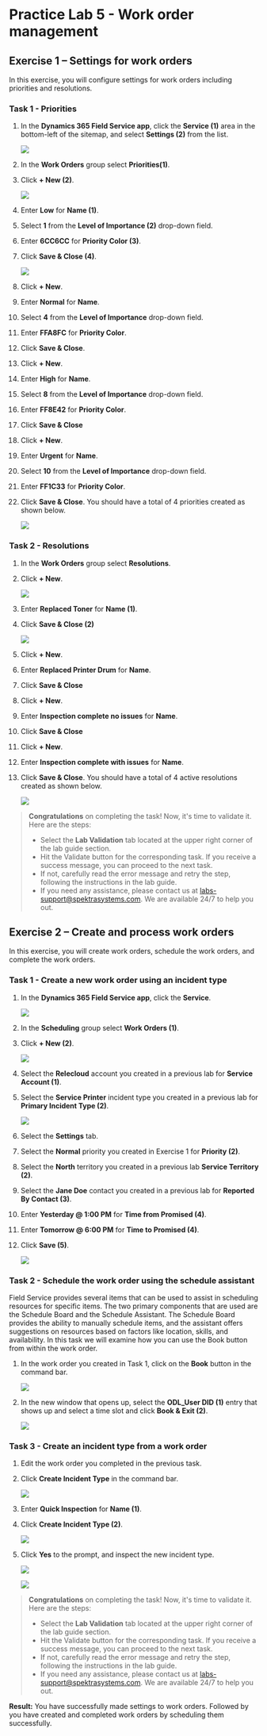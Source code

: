 # Practice Lab 5 - Work order management

## Exercise 1 – Settings for work orders

In this exercise, you will configure settings for work orders including priorities and resolutions.


### Task 1 - Priorities

1. In the **Dynamics 365 Field Service app**, click the **Service (1)** area in the bottom-left of the sitemap, and select **Settings (2)** from the list. 

    ![](../images/select-settings.png)


1. In the **Work Orders** group select **Priorities(1)**.

1. Click **+ New (2)**.

    ![](../images/priorities-01.png)

1. Enter **Low** for **Name (1)**.

1. Select **1** from the **Level of Importance (2)** drop-down field.

1. Enter **6CC6CC** for **Priority Color (3)**.

1. Click **Save & Close (4)**.

    ![](../images/2.png)

1. Click **+ New**.

1. Enter **Normal** for **Name**.

1. Select **4** from the **Level of Importance** drop-down field.

1. Enter **FFA8FC** for **Priority Color**.

1. Click **Save & Close**.

1. Click **+ New**.

1. Enter **High** for **Name**.

1. Select **8** from the **Level of Importance** drop-down field.

1. Enter **FF8E42** for **Priority Color**.

1. Click **Save & Close**

1. Click **+ New**.

1. Enter **Urgent** for **Name**.

1. Select **10** from the **Level of Importance** drop-down field.

1. Enter **FF1C33** for **Priority Color**.

1. Click **Save & Close**. You should have a total of 4 priorities created as shown below.

    ![](../images/3.png)

### Task 2 - Resolutions

1. In the **Work Orders** group select **Resolutions**.

1. Click **+ New**.

    ![](../images/priorities-04.png)

1. Enter **Replaced Toner** for **Name (1)**.

1. Click **Save & Close (2)**

    ![](../images/4.png)

1. Click **+ New**.

1. Enter **Replaced Printer Drum** for **Name**.

1. Click **Save & Close**

1. Click **+ New**.

1. Enter **Inspection complete no issues** for **Name**.

1. Click **Save & Close**

1. Click **+ New**.

1. Enter **Inspection complete with issues** for **Name**.

1. Click **Save & Close**. You should have a total of 4 active resolutions created as shown below.

    ![](../images/5.png)
    
> **Congratulations** on completing the task! Now, it's time to validate it. Here are the steps:
> - Select the **Lab Validation** tab located at the upper right corner of the lab guide section.
> - Hit the Validate button for the corresponding task. If you receive a success message, you can proceed to the next task. 
> - If not, carefully read the error message and retry the step, following the instructions in the lab guide.
> - If you need any assistance, please contact us at labs-support@spektrasystems.com. We are available 24/7 to help you out.

## Exercise 2 – Create and process work orders

In this exercise, you will create work orders, schedule the work orders, and complete the work orders.

### Task 1 - Create a new work order using an incident type

1. In the **Dynamics 365 Field Service app**, click the **Service**.

    ![](../images/priorities-07.png)

1. In the **Scheduling** group select **Work Orders (1)**.

1. Click **+ New (2)**.

    ![](../images/priorities-08.png)

1. Select the **Relecloud** account you created in a previous lab for **Service Account (1)**.

1. Select the **Service Printer** incident type you created in a previous lab for **Primary Incident Type (2)**.

    ![](../images/6.png)

1. Select the **Settings** tab.

1. Select the **Normal** priority you created in Exercise 1 for **Priority (2)**.

1. Select the **North** territory you created in a previous lab **Service Territory (2)**.

1. Select the **Jane Doe** contact you created in a previous lab for **Reported By Contact (3)**.

1. Enter **Yesterday \@ 1:00 PM** for **Time from Promised (4)**.

1. Enter **Tomorrow \@ 6:00 PM** for **Time to Promised (4)**.

1. Click **Save (5)**.

    ![](../images/7.png)

### Task 2 - Schedule the work order using the schedule assistant

Field Service provides several items that can be used to assist in scheduling resources for specific items. The two primary components that are used are the Schedule Board and the Schedule Assistant. The Schedule Board provides the ability to manually schedule items, and the assistant offers suggestions on resources based on factors like location, skills, and availability. In this task we will examine how you can use the Book button from within the work order.

1. In the work order you created in Task 1, click on the **Book** button in the command bar.

    ![](../images/8.png)

1. In the new window that opens up, select the **ODL_User DID (1)** entry that shows up and select a time slot and click **Book & Exit (2)**.

    ![](../images/schedule-work-02.png)


### Task 3 - Create an incident type from a work order

1. Edit the work order you completed in the previous task.

1. Click **Create Incident Type** in the command bar.

    ![](../images/9.png)

1. Enter **Quick Inspection** for **Name (1)**.

1. Click **Create Incident Type (2)**.

    ![](../images/10.png)

1. Click **Yes** to the prompt, and inspect the new incident type.

    ![](../images/work-order-new-04.png)

    ![](../images/11.png)

> **Congratulations** on completing the task! Now, it's time to validate it. Here are the steps:
> - Select the **Lab Validation** tab located at the upper right corner of the lab guide section.
> - Hit the Validate button for the corresponding task. If you receive a success message, you can proceed to the next task. 
> - If not, carefully read the error message and retry the step, following the instructions in the lab guide.
> - If you need any assistance, please contact us at labs-support@spektrasystems.com. We are available 24/7 to help you out.

**Result:** You have successfully made settings to work orders. Followed by you have created and completed work orders by scheduling them successfully.
